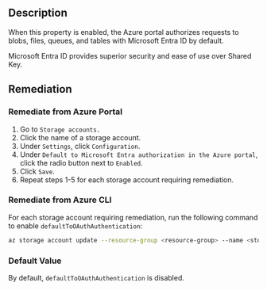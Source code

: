 ## Description

When this property is enabled, the Azure portal authorizes requests to blobs, files, queues, and tables with Microsoft Entra ID by default.

Microsoft Entra ID provides superior security and ease of use over Shared Key.

## Remediation

### Remediate from Azure Portal

1. Go to `Storage accounts.`
2. Click the name of a storage account.
3. Under `Settings`, click `Configuration`.
4. Under `Default to Microsoft Entra authorization in the Azure portal`, click the radio button next to `Enabled`.
5. Click `Save`.
6. Repeat steps 1-5 for each storage account requiring remediation.

### Remediate from Azure CLI

For each storage account requiring remediation, run the following command to enable `defaultToOAuthAuthentication`:

```bash
az storage account update --resource-group <resource-group> --name <storageaccount> --set defaultToOAuthAuthentication=true
```

### Default Value

By default, `defaultToOAuthAuthentication` is disabled.

